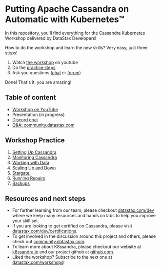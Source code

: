 # Putting Apache Cassandra on Automatic with Kubernetes™

In this repository, you'll find everything for the Cassandra Kubernetes Workshop delivered by DataStax Developers!

How to do the workshop and learn the new skills? Very easy, just three steps! 

1. Watch [the workshop](https://youtu.be/riKDcNh7V8k) on youtube
2. Do the [practice steps](https://github.com/datastaxdevs/k8ssandra-workshop/wiki)
3. Ask you questions ([chat](https://bit.ly/cassandra-workshop) or [forum](https://community.datastax.com))

Done! That's it, you are amazing! 

## Table of content

* [Workshop on YouTube](https://youtu.be/riKDcNh7V8k)
* Presentation (in progress)
* [Discord chat](https://bit.ly/cassandra-workshop)
* [Q&A: community.datastax.com](https://community.datastax.com)

## Workshop Practice

1. [Setting Up Cassandra](https://github.com/datastaxdevs/k8ssandra-workshop/wiki/Setting-Up-Cassandra)
2. [Monitoring Cassandra](https://github.com/datastaxdevs/k8ssandra-workshop/wiki/Monitoring-Cassandra)
3. [Working with Data](https://github.com/datastaxdevs/k8ssandra-workshop/wiki/Working-with-Data)
4. [Scaling Up and Down](https://github.com/datastaxdevs/k8ssandra-workshop/wiki/Scaling-Up-and-Down)
5. [Stargate!](https://github.com/datastaxdevs/k8ssandra-workshop/wiki/Stargate!)
6. [Running Repairs](https://github.com/datastaxdevs/k8ssandra-workshop/wiki/Running-Repairs)
7. [Backups](https://github.com/datastaxdevs/k8ssandra-workshop/wiki/Backups)

## Resources and next steps

* For further learning from our team, please checkout [datastax.com/dev](https://datastax.com/dev) where we keep many resources and hands on labs to help you improve your skill set.
* If you are looking to get certified on Cassandra, please visit [datastax.com/dev/certifications](https://datastax.com/dev/certifications).
* To get involved in the discussion around this project and others, please check out [community.datastax.com](https://community.datastax.com).
* To learn more about K8ssandra, please checkout our website at [k8ssandra.io](https://k8ssandra.io) and our project github at [github.com](https://github.com/k8ssandra/k8ssandra).
* Liked the workshop? Subscribe to the next one at [datastax.com/workshops](https://datastax.com/workshops)! 
